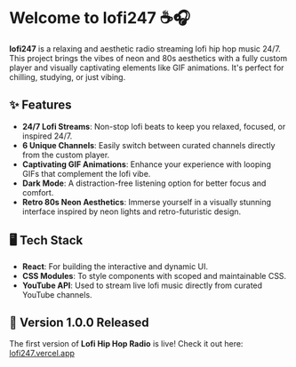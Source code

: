 # Welcome to **lofi247** ☕🎧  

**lofi247** is a relaxing and aesthetic radio streaming lofi hip hop music 24/7. This project brings the vibes of neon and 80s aesthetics with a fully custom player and visually captivating elements like GIF animations. It's perfect for chilling, studying, or just vibing.  


## ✨ Features  

- **24/7 Lofi Streams**: Non-stop lofi beats to keep you relaxed, focused, or inspired 24/7.  
- **6 Unique Channels**: Easily switch between curated channels directly from the custom player.  
- **Captivating GIF Animations**: Enhance your experience with looping GIFs that complement the lofi vibe.  
- **Dark Mode**: A distraction-free listening option for better focus and comfort.  
- **Retro 80s Neon Aesthetics**: Immerse yourself in a visually stunning interface inspired by neon lights and retro-futuristic design.  



## 🖥️ Tech Stack  

- **React**: For building the interactive and dynamic UI.  
- **CSS Modules**: To style components with scoped and maintainable CSS.
- **YouTube API**: Used to stream live lofi music directly from curated YouTube channels.


## 🌟 Version 1.0.0 Released  

The first version of **Lofi Hip Hop Radio** is live!  Check it out here: [lofi247.vercel.app](https://lofi247.vercel.app/)
